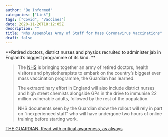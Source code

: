 ```yaml
---
author: "Be Informed"
categories: ["Link"]
tags: ["Covid", "Vaccines"]
date: 2020-11-20T18:12:05Z
description: ""
title: "Nhs Assembles Army of Staff for Mass Coronavirus Vaccinations"
draft: false
---
```


**Retired doctors, district nurses and physios recruited to administer jab in England’s biggest programme of its kind. **  

> The [NHS](https://www.theguardian.com/society/nhs) is bringing together an army of retired doctors, health visitors and  physiotherapists to embark on the country’s biggest ever mass  vaccination programme, the Guardian has learned.
>
> The extraordinary effort in England will also include district nurses and high street chemists alongside GPs in the drive to immunise 22  million vulnerable adults, followed by the rest of the population.
>
> NHS documents seen by the Guardian show the rollout will rely in part on “inexperienced staff” who will have undergone two hours of online  training before starting work.

[THE GUARDIAN: Read with critical awareness, as always](https://www.theguardian.com/society/2020/nov/19/nhs-assembles-army-of-staff-for-mass-coronavirus-vaccinations)